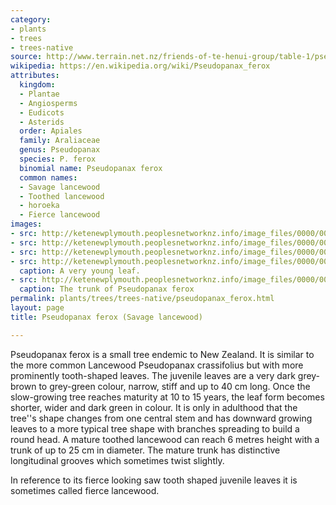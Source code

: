 ```yaml
---
category:
- plants
- trees
- trees-native
source: http://www.terrain.net.nz/friends-of-te-henui-group/table-1/pseudopanax-ferox.html
wikipedia: https://en.wikipedia.org/wiki/Pseudopanax_ferox
attributes:
  kingdom:
  - Plantae
  - Angiosperms
  - Eudicots
  - Asterids
  order: Apiales
  family: Araliaceae
  genus: Pseudopanax
  species: P. ferox
  binomial name: Pseudopanax ferox
  common names:
  - Savage lancewood
  - Toothed lancewood
  - horoeka
  - Fierce lancewood
images:
- src: http://ketenewplymouth.peoplesnetworknz.info/image_files/0000/0002/5769/Savage_Lancewood__Pseudopanex_ferox-4.JPG
- src: http://ketenewplymouth.peoplesnetworknz.info/image_files/0000/0002/5759/Savage_Lancewood__Pseudopanex_ferox-1.JPG
- src: http://ketenewplymouth.peoplesnetworknz.info/image_files/0000/0002/5779/Savage_Lancewood__Pseudopanex_ferox-6.JPG
- src: http://ketenewplymouth.peoplesnetworknz.info/image_files/0000/0002/5774/Savage_Lancewood__Pseudopanex_ferox-5.JPG
  caption: A very young leaf.
- src: http://ketenewplymouth.peoplesnetworknz.info/image_files/0000/0002/5764/Savage_Lancewood__Pseudopanex_ferox-3.JPG
  caption: The trunk of Pseudopanax ferox 
permalink: plants/trees/trees-native/pseudopanax_ferox.html
layout: page
title: Pseudopanax ferox (Savage lancewood)

---
```

Pseudopanax ferox is a small tree endemic to New Zealand. It is similar to the more common Lancewood Pseudopanax crassifolius but with more prominently tooth-shaped leaves. The juvenile leaves are a very dark grey-brown to grey-green colour, narrow, stiff and up to 40 cm long. Once the slow-growing tree reaches maturity at 10 to 15 years, the leaf form becomes shorter, wider and dark green in colour. It is only in adulthood that the tree''s shape changes from one central stem and has downward growing leaves to a more typical tree shape with branches spreading to build a round head. A mature toothed lancewood can reach 6 metres height with a trunk of up to 25 cm in diameter. The mature trunk has distinctive longitudinal grooves which sometimes twist slightly.

In reference to its fierce looking saw tooth shaped juvenile leaves it is sometimes called fierce lancewood.
